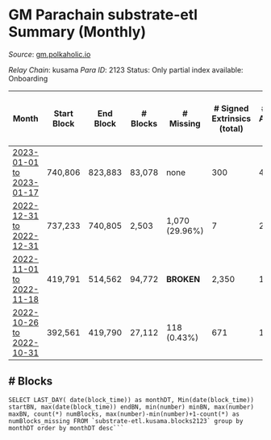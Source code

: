# GM Parachain substrate-etl Summary (Monthly)

_Source_: [gm.polkaholic.io](https://gm.polkaholic.io)

*Relay Chain*: kusama
*Para ID*: 2123
Status: Only partial index available: Onboarding


| Month | Start Block | End Block | # Blocks | # Missing | # Signed Extrinsics (total) | # Active Accounts (avg) | # Addresses with Balances (max) | Issues |
| ----- | ----------- | --------- | -------- | --------- | --------------------------- | ----------------------- | ------------------------------- | ------ |
| [2023-01-01 to 2023-01-17](/substrate-etl/kusama/2123-gm/2023-01-17.md) | 740,806 | 823,883 | 83,078 | none  | 300 | 4 | 9,098 | - | 
| [2022-12-31 to 2022-12-31](/substrate-etl/kusama/2123-gm/2022-12-31.md) | 737,233 | 740,805 | 2,503 | 1,070 (29.96%) | 7 | 2 |  | - | 
| [2022-11-01 to 2022-11-18](/substrate-etl/kusama/2123-gm/2022-11-18.md) | 419,791 | 514,562 | 94,772 |  **BROKEN**  | 2,350 | 12 |  | - | 
| [2022-10-26 to 2022-10-31](/substrate-etl/kusama/2123-gm/2022-10-31.md) | 392,561 | 419,790 | 27,112 | 118 (0.43%) | 671 | 14 |  | - | 

## # Blocks
```
SELECT LAST_DAY( date(block_time)) as monthDT, Min(date(block_time)) startBN, max(date(block_time)) endBN, min(number) minBN, max(number) maxBN, count(*) numBlocks, max(number)-min(number)+1-count(*) as numBlocks_missing FROM `substrate-etl.kusama.blocks2123` group by monthDT order by monthDT desc```

